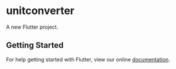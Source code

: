 # unitconverter

A new Flutter project.

## Getting Started

For help getting started with Flutter, view our online
[documentation](https://flutter.io/).
